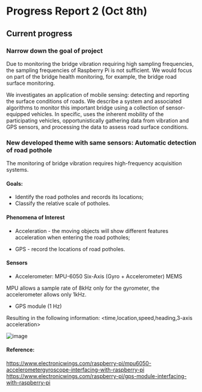 # Progress Report 2 (Oct 8th)


## Current progress

### Narrow down the goal of project

Due to monitoring the bridge vibration requiring high sampling frequencies, the sampling frequencies of Raspberry Pi is not sufficient.
We would focus on part of the bridge health monitoring, for example, the bridge road surface monitoring.

We investigates an application of mobile sensing: detecting and reporting the surface conditions of roads. We describe a system
and associated algorithms to monitor this important bridge using a collection of sensor-equipped vehicles. In specific, uses the inherent mobility of the participating vehicles, opportunistically gathering data from vibration and GPS sensors, and processing the data to assess road surface conditions.

### New developed theme with same sensors: Automatic detection of road pothole

The monitoring of bridge vibration requires high-frequency acquisition systems.

#### Goals:

- Identify the road potholes and records its locations;
- Classify the relative scale of potholes.

#### Phenomena of Interest

- Acceleration - the moving objects will show different features acceleration when entering the road potholes;

- GPS - record the locations of road potholes.

#### Sensors

- Accelerometer: MPU-6050 Six-Axis (Gyro + Accelerometer) MEMS 

MPU allows a sample rate of 8kHz only for the gyrometer, the accelerometer allows only 1kHz.

- GPS module (1 Hz)

Resulting in the following information:
<time,location,speed,heading,3-axis acceleration>

![image](https://www.electronicwings.com/public/images/user_images/images/Raspberry%20Pi/RaspberryPi_Interface/RaspberryPi_GPS/GPS%20Receiver%20module.png)

#### Reference:

https://www.electronicwings.com/raspberry-pi/mpu6050-accelerometergyroscope-interfacing-with-raspberry-pi
https://www.electronicwings.com/raspberry-pi/gps-module-interfacing-with-raspberry-pi
